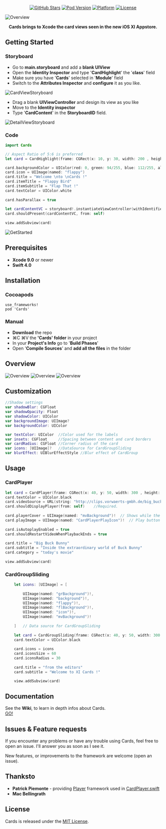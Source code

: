 <p align="center">
    <a href="https://github.com/PaoloCuscela/Cards/stargazers">
        <img src="https://img.shields.io/github/stars/PaoloCuscela/Cards.svg"
            alt="GitHub Stars"></a>
    <a href="http://cocoadocs.org/docsets/Cards/">
        <img src="https://img.shields.io/cocoapods/v/Cards.svg?style=flat"
            alt="Pod Version"></a>
    <a href="http://cocoadocs.org/docsets/Cards">
        <img src="https://img.shields.io/cocoapods/p/Cards.svg?style=flat"
            alt="Platform"></a>
    <a href="https://github.com/PaoloCuscela/Cards/blob/master/LICENSE">
        <img src="https://img.shields.io/github/license/PaoloCuscela/Cards.svg"
            alt="License"></a>
</p>

![Overview](https://raw.githubusercontent.com/PaoloCuscela/Cards/master/Images/Header.png)

<p align="center"> <b>Cards brings to Xcode the card views seen in the new iOS XI Appstore. </b></p> 

## Getting Started

### Storyboard
- Go to **main.storyboard** and add a **blank UIView**
- Open the **Identity Inspector** and type '**CardHighlight**' the '**class**' field
- Make sure you have '**Cards**' selected in '**Module**' field
- Switch to the **Attributes Inspector** and **configure** it as you like. 

![CardViewStoryboard](https://raw.githubusercontent.com/PaoloCuscela/Cards/master/Images/CardViewStoryboard.png)

* Drag a blank **UIViewController** and design its view as you like
* Move to the **Identity inspector** 
* Type '**CardContent**' in the **StoryboardID** field.

![DetailViewStoryboard](https://raw.githubusercontent.com/PaoloCuscela/Cards/master/Images/DetailViewStoryboard.png)

### Code
```swift
import Cards

// Aspect Ratio of 5:6 is preferred
let card = CardHighlight(frame: CGRect(x: 10, y: 30, width: 200 , height: 240))

card.backgroundColor = UIColor(red: 0, green: 94/255, blue: 112/255, alpha: 1)
card.icon = UIImage(named: "flappy")
card.title = "Welcome \nto \nCards !"
card.itemTitle = "Flappy Bird"
card.itemSubtitle = "Flap That !"
card.textColor = UIColor.white
    
card.hasParallax = true
    
let cardContentVC = storyboard!.instantiateViewController(withIdentifier: "CardContent")
card.shouldPresent(cardContentVC, from: self)
    
view.addSubview(card)
```

![GetStarted](https://raw.githubusercontent.com/PaoloCuscela/Cards/master/Images/GetStarted.png)

## Prerequisites

- **Xcode 9.0** or newer
- **Swift 4.0**

## Installation

### Cocoapods
```
use_frameworks!
pod 'Cards'
```
### Manual
- **Download** the repo
- ⌘C ⌘V the **'Cards' folder** in your project
- In your **Project's Info** go to '**Build Phases**'
- Open '**Compile Sources**' and **add all the files** in the folder

## Overview


![Overview](https://raw.githubusercontent.com/PaoloCuscela/Cards/master/Images/CardPlayer.gif)
![Overview](https://raw.githubusercontent.com/PaoloCuscela/Cards/master/Images/CardGroupSliding.gif)
![Overview](https://raw.githubusercontent.com/PaoloCuscela/Cards/master/Images/DetailView.gif)

## Customization

```swift
//Shadow settings
var shadowBlur: CGFloat
var shadowOpacity: Float
var shadowColor: UIColor
var backgroundImage: UIImage?
var backgroundColor: UIColor

var textColor: UIColor 	//Color used for the labels
var insets: CGFloat 	//Spacing between content and card borders
var cardRadius: CGFloat //Corner radius of the card
var icons: [UIImage]? 	//DataSource for CardGroupSliding
var blurEffect: UIBlurEffectStyle //Blur effect of CardGroup
```

## Usage

### CardPlayer
```swift
let card = CardPlayer(frame: CGRect(x: 40, y: 50, width: 300 , height: 360))
card.textColor = UIColor.black
card.videoSource = URL(string: "http://clips.vorwaerts-gmbh.de/big_buck_bunny.mp4")
card.shouldDisplayPlayer(from: self)    //Required. 
        
card.playerCover = UIImage(named: "mvBackground")!  // Shows while the player is loading
card.playImage = UIImage(named: "CardPlayerPlayIcon")!  // Play button icon
        
card.isAutoplayEnabled = true
card.shouldRestartVideoWhenPlaybackEnds = true
        
card.title = "Big Buck Bunny"
card.subtitle = "Inside the extraordinary world of Buck Bunny"
card.category = "today's movie"
        
view.addSubview(card)
```

### CardGroupSliding
```swift
    let icons: [UIImage] = [    
    
        UIImage(named: "grBackground")!,
        UIImage(named: "background")!,
        UIImage(named: "flappy")!,
        UIImage(named: "flBackground")!,
        UIImage(named: "icon")!,
        UIImage(named: "mvBackground")!
    
    ]   // Data source for CardGroupSliding
    
    let card = CardGroupSliding(frame: CGRect(x: 40, y: 50, width: 300 , height: 360))
    card.textColor = UIColor.black
    
    card.icons = icons
    card.iconsSize = 60
    card.iconsRadius = 30
    
    card.title = "from the editors"
    card.subtitle = "Welcome to XI Cards !"

    view.addSubview(card)
```

## Documentation

See the **Wiki**, to learn in depth infos about Cards.  
[GO!](https://github.com/PaoloCuscela/Cards/wiki) 

## Issues & Feature requests

If you encounter any problems or have any trouble using Cards, feel free to open an issue. I'll answer you as soon as I see it.

New features, or improvements to the framework are welcome (open an issue).

## Thanksto

- **Patrick Piemonte** - providing [Player](https://github.com/piemonte/Player) framework used in [CardPlayer.swift](https://raw.githubusercontent.com/PaoloCuscela/Cards/master/Cards/CardPlayer.swift)
- **Mac Bellingrath** 

## License

Cards is released under the [MIT License](LICENSE).
